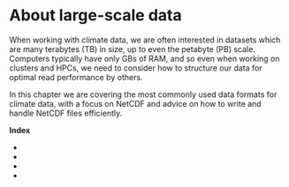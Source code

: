 # About large-scale data

When working with climate data, we are often interested in datasets which are many terabytes (TB) in size, up to even the petabyte (PB) scale. Computers typically have only GBs of RAM, and so even when working on clusters and HPCs, we need to consider how to structure our data for optimal read performance by others.

In this chapter we are covering the most commonly used data formats for climate data, with a focus on NetCDF and advice on how to write and handle NetCDF files efficiently.

**Index**

- [](data-structure.md)
- [](data-format.md)
- [](data-netcdf.md)
- [](data-zarr.md)

